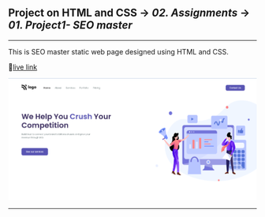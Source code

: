## Project on HTML and CSS -> <em>02. Assignments</em> -> <em>01. Project1- SEO master</em>

<hr/>

This is SEO master static web page designed using HTML and CSS.

🚀[live link](https://seo-master2.netlify.app/)

![](../00.%20Output/01.%20Project1-%20Seo%20master.png)

<hr/>